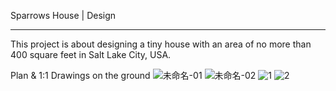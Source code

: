 Sparrows House | Design

---

This project is about designing a tiny house with an area of no more than 400 square feet in Salt Lake City, USA.

Plan & 1:1 Drawings on the ground
![未命名-01](https://user-images.githubusercontent.com/90524185/134814314-08b73876-ba1e-4e21-9c4b-eaaf4c2e2207.png)
![未命名-02](https://user-images.githubusercontent.com/90524185/134814318-23fd5563-1b8b-49b9-a51c-81115c628e16.png)
![1](https://user-images.githubusercontent.com/90524185/134815043-8b648f53-afdb-4c3e-a58e-ac28b9f569b5.png)
![2](https://user-images.githubusercontent.com/90524185/134815057-3e02210d-5c70-43e8-ac11-1ab965bc9896.png)
